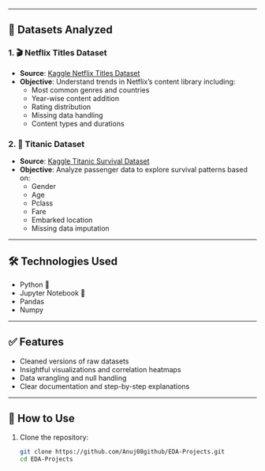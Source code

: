 
---

## 📌 Datasets Analyzed

### 1. 🎬 Netflix Titles Dataset
- **Source**: [Kaggle Netflix Titles Dataset](https://www.kaggle.com/datasets/shivamb/netflix-shows)
- **Objective**: Understand trends in Netflix’s content library including:
  - Most common genres and countries
  - Year-wise content addition
  - Rating distribution
  - Missing data handling
  - Content types and durations

### 2. 🚢 Titanic Dataset
- **Source**: [Kaggle Titanic Survival Dataset](https://www.kaggle.com/datasets/yasserh/titanic-dataset)
- **Objective**: Analyze passenger data to explore survival patterns based on:
  - Gender
  - Age
  - Pclass
  - Fare
  - Embarked location
  - Missing data imputation

---

## 🛠️ Technologies Used

- Python 🐍
- Jupyter Notebook 📓
- Pandas
- Numpy

---

## ✅ Features

- Cleaned versions of raw datasets
- Insightful visualizations and correlation heatmaps
- Data wrangling and null handling
- Clear documentation and step-by-step explanations

---


## 🚀 How to Use

1. Clone the repository:
   ```bash
   git clone https://github.com/Anuj08github/EDA-Projects.git
   cd EDA-Projects
